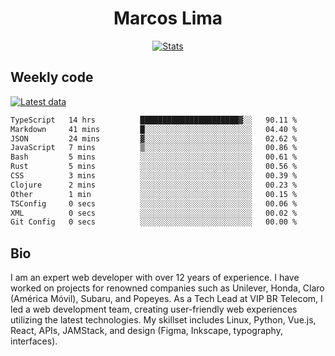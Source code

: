 <div align="center">
  <h1>Marcos Lima</h1>
  
  <a href="https://skvggor.dev">
    <img src="https://github.com/skvggor/skvggor/assets/958723/3c85f137-8d74-4cc8-a2b1-877784f3e44d" alt="Stats" />
  </a>
</div>

## Weekly code

[![Latest data](https://github.com/skvggor/skvggor/actions/workflows/main.yml/badge.svg)](https://github.com/skvggor/skvggor/actions/workflows/main.yml)

<!--START_SECTION:waka-->

```txt
TypeScript   14 hrs          ██████████████████████▓░░   90.11 %
Markdown     41 mins         █░░░░░░░░░░░░░░░░░░░░░░░░   04.40 %
JSON         24 mins         ▓░░░░░░░░░░░░░░░░░░░░░░░░   02.62 %
JavaScript   7 mins          ▒░░░░░░░░░░░░░░░░░░░░░░░░   00.86 %
Bash         5 mins          ░░░░░░░░░░░░░░░░░░░░░░░░░   00.61 %
Rust         5 mins          ░░░░░░░░░░░░░░░░░░░░░░░░░   00.56 %
CSS          3 mins          ░░░░░░░░░░░░░░░░░░░░░░░░░   00.39 %
Clojure      2 mins          ░░░░░░░░░░░░░░░░░░░░░░░░░   00.23 %
Other        1 min           ░░░░░░░░░░░░░░░░░░░░░░░░░   00.15 %
TSConfig     0 secs          ░░░░░░░░░░░░░░░░░░░░░░░░░   00.06 %
XML          0 secs          ░░░░░░░░░░░░░░░░░░░░░░░░░   00.02 %
Git Config   0 secs          ░░░░░░░░░░░░░░░░░░░░░░░░░   00.00 %
```

<!--END_SECTION:waka-->

## Bio

<p>I am an expert web developer with over 12 years of experience. I have worked on projects for renowned companies such as Unilever, Honda, Claro (América Móvil), Subaru, and Popeyes. As a Tech Lead at VIP BR Telecom, I led a web development team, creating user-friendly web experiences utilizing the latest technologies. My skillset includes Linux, Python, Vue.js, React, APIs, JAMStack, and design (Figma, Inkscape, typography, interfaces).</p>

<!-- </details> -->

<!-- <div align="center">
  <h2>🤖 Recent Code Activity</h2>
  <img width="500" src="https://github-readme-stats.vercel.app/api/wakatime?username=skvggor&hide_title=true&layout=compact&theme=transparent" alt="Wakatime Stats" />
</div>

<br>

<div align="center">
  <h2>📈 GitHub Stats</h2>
  <img width="500" src="https://github-readme-stats.vercel.app/api?username=skvggor&show_icons=true&theme=transparent&hide_title=true&count_private=true" alt="GitHub Stats" />
</div>
 -->
